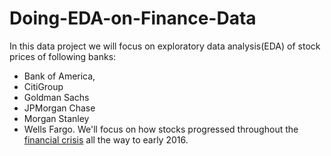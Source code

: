 # Doing-EDA-on-Finance-Data
In this data project we will focus on exploratory data analysis(EDA) of stock prices of following banks:
* Bank of America,
* CitiGroup
* Goldman Sachs
* JPMorgan Chase
* Morgan Stanley
* Wells Fargo.
We'll focus on how stocks progressed throughout the [financial crisis](https://en.wikipedia.org/wiki/Financial_crisis_of_2007%E2%80%9308) all the way to early 2016.
